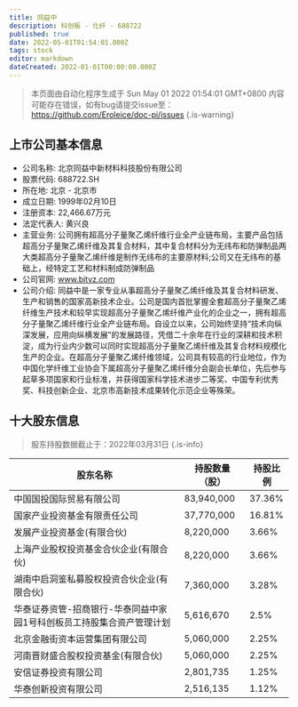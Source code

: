 ```yaml
---
title: 同益中
description: 科创板 - 化纤 - 688722
published: true
date: 2022-05-01T01:54:01.000Z
tags: stock
editor: markdown
dateCreated: 2022-01-01T00:00:00.000Z
---
```


> 本页面由自动化程序生成于 Sun May 01 2022 01:54:01 GMT+0800
> 内容可能存在错误，如有bug请提交issue至：https://github.com/Eroleice/doc-pi/issues
{.is-warning}

## 上市公司基本信息
- 公司名称: 北京同益中新材料科技股份有限公司
- 股票代码: 688722.SH
- 所在地: 北京 - 北京市
- 成立日期: 1999年02月10日
- 注册资本: 22,466.67万元
- 法定代表人: 黄兴良
- 主营业务: 公司拥有超高分子量聚乙烯纤维行业全产业链布局，主要产品包括超高分子量聚乙烯纤维及其复合材料，其中复合材料分为无纬布和防弹制品两大类超高分子量聚乙烯纤维是制作无纬布的主要原材料;公司又在无纬布的基础上，经特定工艺和材料制成防弹制品
- 公司官网: www.bjtyz.com
- 公司介绍: 同益中是一家专业从事超高分子量聚乙烯纤维及其复合材料研发、生产和销售的国家高新技术企业。公司是国内首批掌握全套超高分子量聚乙烯纤维生产技术和较早实现超高分子量聚乙烯纤维产业化的企业之一，拥有超高分子量聚乙烯纤维行业全产业链布局。自设立以来，公司始终坚持“技术向纵深发展，应用向纵横发展”的发展路径，凭借二十余年在行业的深耕和技术积淀，成为行业内少数可以同时实现超高分子量聚乙烯纤维及其复合材料规模化生产的企业。在超高分子量聚乙烯纤维领域，公司具有较高的行业地位，作为中国化学纤维工业协会下属超高分子量聚乙烯纤维分会副会长单位，先后参与起草多项国家和行业标准，并获得国家科学技术进步二等奖、中国专利优秀奖、科技创新企业、北京市高新技术成果转化示范企业等殊荣。


## 十大股东信息
> 股东持股数据截止于：2022年03月31日
{.is-info}

| 股东名称 | 持股数量（股） | 持股比例 |
| --- | --- | --- |
| 中国国投国际贸易有限公司 | 83,940,000 | 37.36% |
| 国家产业投资基金有限责任公司 | 37,770,000 | 16.81% |
| 发展产业投资基金(有限合伙) | 8,220,000 | 3.66% |
| 上海产业股权投资基金合伙企业(有限合伙) | 8,220,000 | 3.66% |
| 湖南中启洞鉴私募股权投资合伙企业(有限合伙) | 7,360,000 | 3.28% |
| 华泰证券资管-招商银行-华泰同益中家园1号科创板员工持股集合资产管理计划 | 5,616,670 | 2.5% |
| 北京金融街资本运营集团有限公司 | 5,060,000 | 2.25% |
| 河南晋财盛合股权投资基金(有限合伙) | 5,060,000 | 2.25% |
| 安信证券投资有限公司 | 2,801,735 | 1.25% |
| 华泰创新投资有限公司 | 2,516,135 | 1.12% |




